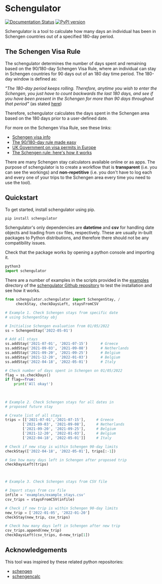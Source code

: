 # Schengulator

[![Documentation Status](https://readthedocs.org/projects/schengulator/badge/?version=latest)](https://schengulator.readthedocs.io/en/latest/?badge=latest) [![PyPI version](https://badge.fury.io/py/schengulator.svg)](https://badge.fury.io/py/schengulator)

Schengulator is a tool to calculate how many days an individual has been in Schengen countries out of a specified 180-day period.

## The Schengen Visa Rule

The schengulator determines the number of days spent and remaining based on the 90/180-day Schengen Visa Rule, where an individual can stay in Schengen countries for 90 days out of an 180 day time period. The 180-day window is defined as:
    
*"The 180-day period keeps rolling. Therefore, anytime you wish to enter the Schengen, you just have to count backwards the last 180 days, and see if you have been present in the Schengen for more than 90 days throughout that period"* (as stated [here](https://www.schengenvisainfo.com/visa-calculator))

Therefore, schengulator calculates the days spent in the Schengen area based on the 180 days prior to a user-defined date.

For more on the Schengen Visa Rule, see these links:
+ [Schengen visa info](https://www.schengenvisainfo.com)
+ [The 90/180-day rule made easy](https://newlandchase.com/the-schengen-areas-90-180-day-rule-made-easy/)
+ [UK Government on visa permits in Europe](https://www.gov.uk/guidance/check-if-you-need-a-visa-or-permit-for-europe)
+ [The Schengen rule: here's how it works](https://www.frenchentree.com/brexit/eu-90-180-day-rule-heres-how-it-works/)

There are many Schengen stay calculators available online or as apps. The purpose of schengulator is to create a workflow that is **transparent** (i.e. you can see the workings) and **non-repetitive** (i.e. you don't have to log each and every one of your trips to the Schengen area every time you need to use the tool).
 

## Quickstart
To get started, install schengulator using pip.

```python
pip install schengulator
```

Schengulator's only dependencies are **datetime** and **csv** for handling date objects and loading from csv files, respectively. These are usually in-built packages to Python distributions, and therefore there should not be any compatibility issues.

Check that the package works by opening a python console and importing it.

```python
python3
import schengulator
```

There are a number of examples in the scripts provided in the [examples](https://github.com/PennyHow/schengulator/tree/main/examples) directory of the [schengulator Github repository](https://github.com/PennyHow/schengulator) to test the installation and see how it works. 

```python
from schengulator.schengulator import SchengenStay, /
     checkStay, checkDaysLeft, staysFromCSV

# Example 1. Check Schengen stays from specific date 
# using SchengenStay obj

# Initialise Schengen evaluation from 01/05/2022
ss = SchengenStay('2022-05-01')

# Add all stays
ss.addStay('2021-07-01', '2021-07-15')      # Greece
ss.addStay('2021-09-03', '2021-09-08')      # Netherlands
ss.addStay('2021-09-20', '2021-09-25')      # Belgium
ss.addStay('2021-12-20', '2022-01-03')      # Belgium
ss.addStay('2022-04-18', '2022-05-01')      # Italy

# Check number of days spent in Schengen on 01/05/2022
flag = ss.checkDays()
if flag==True:
    print('All okay!')
    
 
    
# Example 2. Check Schengen stays for all dates in 
# proposed future stay

# Create list of all stays
trips = [['2021-07-01','2021-07-15'],     # Greece
        ['2021-09-03', '2021-09-08'],     # Netherlands
        ['2021-09-20', '2021-09-25'],     # Belgium
        ['2021-12-20', '2022-01-03'],     # Belgium
        ['2022-04-18', '2022-05-01']]     # Italy

# Check if new stay is within Schengen 90-day limits
checkStay(['2022-04-18', '2022-05-01'], trips[:-1])

# See how many days left in Schengen after proposed trip
checkDaysLeft(trips)



# Example 3. Check Schengen stays from CSV file

# Import stays from csv file
infile = 'examples/example_stays.csv'
csv_trips = staysFromCSV(infile)

# Check if new trip is within Schengen 90-day limits
new_trip = ['2022-01-05', '2022-01-20']
checkStay(new_trip, csv_trips)

# Check how many days left in Schengen after new trip
csv_trips.append(new_trip)
checkDaysLeft(csv_trips, d=new_trip[1]) 
```

## Acknowledgements
This tool was inspired by these related python repositories:
+ [schengen](https://github.com/weddige/schengen)
+ [schengencalc](https://github.com/nuno-filipe/schengencalc)
